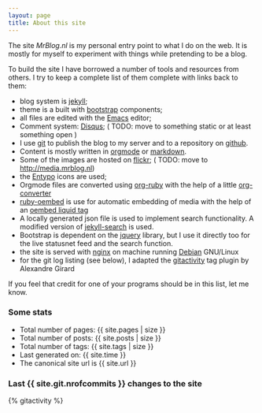 ```yaml
---
layout: page
title: About this site
---
```


The site *MrBlog.nl* is my personal entry point to what I do on the
web. It is mostly for myself to experiment with things while
pretending to be a blog.

To build the site I have borrowed a number of tools and resources from
others. I try to keep a complete list of them complete with links back
to them:

* blog system is [jekyll][];
* theme is a built with [bootstrap][] components;
* all files are edited with the [Emacs][] editor;
* Comment system: [Disqus][]; ( TODO: move to something static or at least something open )
* I use [git][] to publish the blog to my server and to a repository on [github][].
* Content is mostly written in [orgmode][] or [markdown][].
* Some of the images are hosted on [flickr][]; ( TODO: move to http://media.mrblog.nl)
* the [Entypo][] icons are used;
* Orgmode files are converted using [org-ruby][] with the help of a
  little [org-converter][]
* [ruby-oembed][] is use for automatic embedding of media with the
  help of an [oembed liquid tag][]
* A locally generated json file is used to implement search
  functionality. A modified version of
  [jekyll-search][] is used.
* Bootstrap is dependent on the [jquery][] library, but I use it
  directly too for the live statusnet feed and the search function.
* the site is served with [nginx][] on machine running [Debian][]
GNU/Linux
* for the git log listing (see below), I adapted the [gitactivity][]
  tag plugin by Alexandre Girard

If you feel that credit for one of your programs should be in this list, let me know.

[orgmode]:				http://orgmode.org "Your life in plain text"
[markdown]:				http://daringfireball.net/projects/markdown/ "Markdown"
[jekyll]:				http://jekyllrb.com "Simple, blog-aware, static sites"
[class72]:				http://alanwho.com/wordpress/72class/ "A theme for wordpress"
[disqus]:				http://disqus.com "Elevating the discussion"
[inove]:				http://www.neoease.com/inove/ "iNove wordpress theme"
[octopress]:			http://octopress.org "A blogging framework for hackers"
[git]:					http://git-scm.com
[flickr]:				http://flickr.com
[entypo]:				http://entypo.com
[bootstrap]:			http://getbootstrap.com
[org-ruby]:				https://github.com/bdewey/org-ruby
[org-converter]:		https://gist.github.com/abhiyerra/7377603
[ruby-oembed]:			https://github.com/judofyr/ruby-oembed/
[oembed liquid tag]:    https://gist.github.com/vanto/1455726
[nginx]:                http://nginx.org
[Debian]:               http://debian.org
[tapir]:                http://tapirgo.com
[jquery]:               http://jquery.com/
[Emacs]:                http://www.gnu.org/software/emacs/
[jekyll-search]:        https://github.com/mathaywarduk/jekyll-search
[gitactivity]:          https://gist.github.com/alx/730347
[github]:               https://github.com/mrvdb/mrblog
### Some stats

- Total number of pages: {{ site.pages | size }}
- Total number of posts: {{ site.posts | size }}
- Total number of tags: {{ site.tags | size }}
- Last generated on: {{ site.time }}
- The canonical site url is {{ site.url }}

### Last {{ site.git.nrofcommits }} changes to the site

{% gitactivity %}
